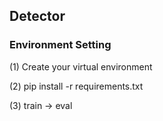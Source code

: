 ## Detector

### Environment Setting
(1) Create your virtual environment

(2) pip install -r requirements.txt

(3) train -> eval